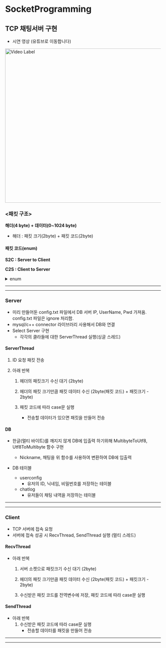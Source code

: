 # SocketProgramming

## TCP 채팅서버 구현

- 시연 영상 (유튜브로 이동합니다)

<a href="https://youtu.be/tOvL45XHbqU">
  <img src="http://img.youtube.com/vi/tOvL45XHbqU/0.jpg" width="800" height="500" alt="Video Label">
</a>

### <패킷 구조>

**해더(4 byte) + 데이터(0~1024 byte)**

- 해더 : 패킷 크기(2byte) + 패킷 코드(2byte)

#### 패킷 코드(enum)

**S2C : Server to Client**

**C2S : Client to Server**

<details>
<summary>enum</summary>
<div markdown="1">
- None								                      = 0
- S2C_CastMessage						             = 1
- C2S_CastMessage						             = 2  //reserved

-	S2C_Login_UserIDReq					          = 100
-	C2S_Login_UserIDAck					          = 101
	
-	S2C_Login_UserIDFailureReq			     = 102
-	C2S_Login_UserIDReq					          = 103
-	C2S_Login_MakeNewUserReq			       = 110

-	S2C_Login_NewUserNickNameReq		    = 111
-	C2S_Login_NewUserNickNameAck		    = 112

-	S2C_Login_NewUserPwdReq				       = 113
-	C2S_Login_NewUserPwdAck				       = 114

-	S2C_Login_UserPwdReq				          = 120
-	C2S_Login_UserPwdAck				          = 121

- S2C_Login_UserPwdFailureReq			    = 122
-	C2S_Login_UserPwdReq			 	         = 123

-	S2C_LoginSuccess					             = 150
-	S2C_AlreadyLoginOnServer			       = 151

-	S2C_CanChat							                = 200
-	C2S_Chat							                   = 201
-	S2C_Chat							                   = 202

-	Max

</div>
</details>

---
---

### Server

- 미리 만들어둔 config.txt 파일에서 DB 서버 IP, UserName, Pwd 가져옴. config.txt 파일은 ignore 처리함.
- mysql/c++ connector 라이브러리 사용해서 DB와 연결
- Select Server 구현
  - 각각의 클라들에 대한 ServerThread 실행(싱글 스레드)

#### ServerThread

1. ID 요청 패킷 전송
2. 아래 반복
   
   1. 헤더의 패킷크기 수신 대기 (2byte)
 
   2. 헤더의 패킷 크기만큼 패킷 데이터 수신 (2byte(패킷 코드) + 패킷크기 - 2byte)

   3. 패킷 코드에 따라 case문 실행
        - 전송할 데이터가 있으면 패킷을 만들어 전송

#### DB

- 한글(멀티 바이트)를 깨지지 않게 DB에 입출력 하기위해 MultibyteToUtf8, Utf8ToMultibyte 함수 구현
    - Nickname, 채팅을 위 함수를 사용하여 변환하여 DB에 입출력

- DB 테이블
   - userconfig
      - 유저의 ID, 닉네임, 비밀번호를 저장하는 테이블
   - chatlog
      - 유저들이 채팅 내역을 저장하는 테이블


---
---

### Client

- TCP 서버에 접속 요청
- 서버에 접속 성공 시 RecvThread, SendThread 실행 (멀티 스레드)

#### RecvThread

- 아래 반복
  1. 서버 소켓으로 패킷크기 수신 대기 (2byte)

  2. 헤더의 패킷 크기만큼 패킷 데이터 수신 (2byte(패킷 코드) + 패킷크기 - 2byte)
 
  3. 수신받은 패킷 코드를 전역변수에 저장, 패킷 코드에 따라 case문 실행
 

#### SendThread

- 아래 반복
  1. 수신받은 패킷 코드에 따라 case문 실행
       - 전송할 데이터를 패킷을 만들어 전송

---
---


